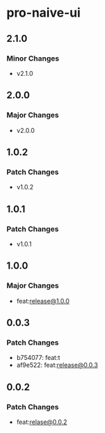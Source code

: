 # pro-naive-ui

## 2.1.0

### Minor Changes

- v2.1.0

## 2.0.0

### Major Changes

- v2.0.0

## 1.0.2

### Patch Changes

- v1.0.2

## 1.0.1

### Patch Changes

- v1.0.1

## 1.0.0

### Major Changes

- feat:release@1.0.0

## 0.0.3

### Patch Changes

- b754077: feat:t
- af9e522: feat:release@0.0.3

## 0.0.2

### Patch Changes

- feat:relase@0.0.2
